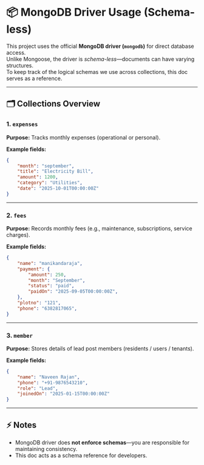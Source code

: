 # 📦 MongoDB Driver Usage (Schema-less)

This project uses the official **MongoDB driver (`mongodb`)** for direct database access.  
Unlike Mongoose, the driver is *schema-less*—documents can have varying structures.  
To keep track of the logical schemas we use across collections, this doc serves as a reference.

---

## 🗂️ Collections Overview

### 1. `expenses`

**Purpose:** Tracks monthly expenses (operational or personal).

**Example fields:**
```json
{
    "month": "september",
    "title": "Electricity Bill",
    "amount": 1200,
    "category": "Utilities",
    "date": "2025-10-01T00:00:00Z"
}
```

---

### 2. `fees`

**Purpose:** Records monthly fees (e.g., maintenance, subscriptions, service charges).

**Example fields:**
```json
{
    "name": "manikandaraja",
    "payment": {
        "amount": 250,
        "month": "September",
        "status": "paid",
        "paidOn": "2025-09-05T00:00:00Z",
    },
    "plotno": "121",
    "phone": "6382817065",
}
```

---

### 3. `member`

**Purpose:** Stores details of lead post members (residents / users / tenants).

**Example fields:**
```json
{
    "name": "Naveen Rajan",
    "phone": "+91-9876543210",
    "role": "Lead",
    "joinedOn": "2025-01-15T00:00:00Z"
}
```

---

## ⚡ Notes

- MongoDB driver does **not enforce schemas**—you are responsible for maintaining consistency.
- This doc acts as a schema reference for developers.
